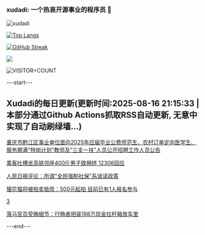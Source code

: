 ### xudadi: 一个热衷开源事业的程序员 👋

![xudadi](https://github-readme-stats-git-masterorgs-github-readme-stats-team.vercel.app/api?username=xudadi)

[![Top Langs](https://github-readme-stats.vercel.app/api/top-langs/?username=xudadi)](https://github.com/anuraghazra/github-readme-stats)

[![GitHub Streak](https://streak-stats.demolab.com?user=xudadi&locale=zh_Hans)](https://git.io/streak-stats)

![](https://raw.githubusercontent.com/xudadi/xudadi/main/assets/github-contribution-grid-snake.svg)

![VISITOR+COUNT](https://komarev.com/ghpvc/?username=xudadi&label=VISITOR+COUNT)


---start---

## Xudadi的每日更新(更新时间:2025-08-16 21:15:33 | 本部分通过Github Actions抓取RSS自动更新, 无意中实现了自动刷绿墙...)

[重庆市黔江区事业单位面向2025年应届毕业公费师范生、农村订单定向医学生、服务期满“特岗计划”教师及“三支一扶”人员公开招聘工作人员公告](https://www.gongkaoleida.com/article/2569747)

[乘客吐槽坐高铁邻座400斤男子致拥挤 12306回应](https://m.163.com/news/article/K73N17QN0530JPVV.html)

[人民日报评论：所谓"全民强制社保"系误读政策](https://m.163.com/news/article/K73S3MRH0001899O.html)

[狸花猫将被拍卖抵债：500元起拍 目前已有1人报名参与](https://m.163.com/news/article/K73C33V7053469KC.html)

[3](https://m.163.com/touch/news/sub/domestic)

[落马官员受贿细节：行贿者把装198万现金拉杆箱放车里](https://m.163.com/news/article/K73OD0TB051492T3.html)

---end---
